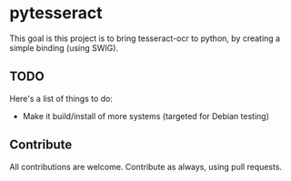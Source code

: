 # pytesseract

This goal is this project is to bring tesseract-ocr to python, by creating
a simple binding (using SWIG).


## TODO

Here's a list of things to do:
- Make it build/install of more systems (targeted for Debian testing)

## Contribute

All contributions are welcome.
Contribute as always, using pull requests.
